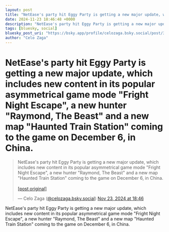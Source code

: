 ```yaml
---
layout: post
title: "NetEase's party hit Eggy Party is getting a new major update, which includes new content in its popular asymmetrical game mode \"Fright Night Escape\", a new hunter \"Raymond, The Beast\" and a new map \"Haunted Train Station\" coming to the game on December 6, in China."
date: 2024-11-23 18:46:48 +0000
description: "NetEase's party hit Eggy Party is getting a new major update, which includes new content in its popular asymmetrical game mode \"Fright Night Escape\", ..."
tags: [bluesky, social]
bluesky_post_uri: "https://bsky.app/profile/celozaga.bsky.social/post/3lbn5pt2x7c23"
author: "Celo Zaga"
---
```


<h1 class="bluesky-post-title">NetEase's party hit Eggy Party is getting a new major update, which includes new content in its popular asymmetrical game mode "Fright Night Escape", a new hunter "Raymond, The Beast" and a new map "Haunted Train Station" coming to the game on December 6, in China.</h1>


<blockquote class="bluesky-embed" data-bluesky-uri="at://did:plc:lmh6rennptq77inaztnovw4b/app.bsky.feed.post/3lbn5pt2x7c23" data-bluesky-embed-color-mode="system">
<p lang="">NetEase's party hit Eggy Party is getting a new major update, which includes new content in its popular asymmetrical game mode "Fright Night Escape", a new hunter "Raymond, The Beast" and a new map "Haunted Train Station" coming to the game on December 6, in China.<br><br><a href="https://bsky.app/profile/celozaga.bsky.social/post/3lbn5pt2x7c23">[post original]</a></p>
&mdash; Celo Zaga (<a href="https://bsky.app/profile/did:plc:lmh6rennptq77inaztnovw4b">@celozaga.bsky.social</a>) <a href="https://bsky.app/profile/celozaga.bsky.social/post/3lbn5pt2x7c23">Nov 23, 2024 at 18:46</a>
</blockquote>
<script async src="https://embed.bsky.app/static/embed.js" charset="utf-8"></script>


<p class="bluesky-post-description">NetEase's party hit Eggy Party is getting a new major update, which includes new content in its popular asymmetrical game mode "Fright Night Escape", a new hunter "Raymond, The Beast" and a new map "Haunted Train Station" coming to the game on December 6, in China.</p>
